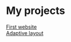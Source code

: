 # My projects

[First website](https://razocharovaniye.github.io/Github_1/)  
[Adaptive layout](https://razocharovaniye.github.io/Github_2/)   


